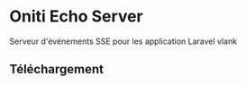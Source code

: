 # Oniti Echo Server

Serveur d'événements SSE pour les application Laravel vlank

## Téléchargement
